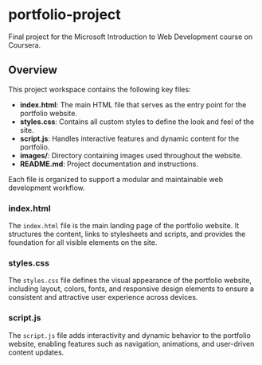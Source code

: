 # portfolio-project
Final project for the Microsoft Introduction to Web Development course on Coursera.

## Overview

This project workspace contains the following key files:

- **index.html**: The main HTML file that serves as the entry point for the portfolio website.
- **styles.css**: Contains all custom styles to define the look and feel of the site.
- **script.js**: Handles interactive features and dynamic content for the portfolio.
- **images/**: Directory containing images used throughout the website.
- **README.md**: Project documentation and instructions.

Each file is organized to support a modular and maintainable web development workflow.

### index.html

The `index.html` file is the main landing page of the portfolio website. It structures the content, links to stylesheets and scripts, and provides the foundation for all visible elements on the site.

### styles.css

The `styles.css` file defines the visual appearance of the portfolio website, including layout, colors, fonts, and responsive design elements to ensure a consistent and attractive user experience across devices.

### script.js

The `script.js` file adds interactivity and dynamic behavior to the portfolio website, enabling features such as navigation, animations, and user-driven content updates.
